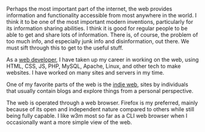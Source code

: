Perhaps the most important part of the internet, the web provides information and functionality accessible from most anywhere in the world.  I think it to be one of the most important modern inventions, particularly for its information sharing abilities.  I think it is good for regular people to be able to get and share lots of information.  There is, of course, the problem of too much info, and especially junk info and disinformation, out there.  We must sift through this to get to the useful stuff.

As a [web developer](/content/web-dev), I have taken up my career in working on the web, using HTML, CSS, JS, PHP, MySQL, Apache, Linux, and other tech to make websites.  I have worked on many sites and servers in my time.

One of my favorite parts of the web is the [indie web](https://indieweb.org/), sites by individuals that usually contain blogs and explore things from a personal perspective.

The web is operated through a web browser.  Firefox is my preferred, mainly because of its open and independent nature compared to others while still being fully capable.  I like w3m most so far as a CLI web browser when I occasionally want a more simple view of the web.
